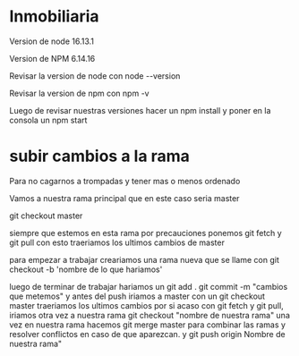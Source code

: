 # Inmobiliaria

Version de node 16.13.1

Version de NPM 6.14.16

Revisar la version de node con node --version

Revisar la version de npm con npm -v

Luego de revisar nuestras versiones hacer un npm install y poner en la consola un npm start



# subir cambios a la rama

Para no cagarnos a trompadas y tener mas o menos ordenado 

Vamos a nuestra rama principal que en este caso seria master

git checkout master

siempre que estemos en esta rama por precauciones ponemos git fetch y git pull con esto traeriamos los ultimos cambios de master

para empezar a trabajar creariamos una rama nueva que se llame con git checkout -b 'nombre de lo que hariamos'

luego de terminar de trabajar hariamos un git add . git commit -m "cambios que metemos" y antes del push iriamos a master con un git checkout master
traeriamos los ultimos cambios por si acaso con git fetch y git pull, iriamos otra vez a nuestra rama git checkout "nombre de nuestra rama" una vez en nuestra rama hacemos git merge master para combinar las ramas y resolver conflictos en caso de que aparezcan. y git push origin Nombre de nuestra rama"